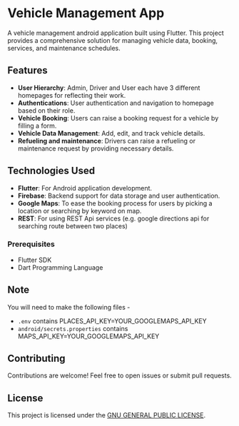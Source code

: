 # Vehicle Management App

A vehicle management android application built using Flutter. This project provides a comprehensive solution for managing vehicle data, booking, services, and maintenance schedules.

## Features

- **User Hierarchy**: Admin, Driver and User each have 3 different homepages for reflecting their work.
- **Authentications**: User authentication and navigation to homepage based on their role.
- **Vehicle Booking**: Users can raise a booking request for a vehicle by filling a form.
- **Vehicle Data Management**: Add, edit, and track vehicle details.
- **Refueling and maintenance**: Drivers can raise a refueling or maintenance request by providing necessary details.

## Technologies Used

- **Flutter**: For Android application development.
- **Firebase**: Backend support for data storage and user authentication.
- **Google Maps**: To ease the booking process for users by picking a location or searching by keyword on map.
- **REST**: For using REST Api services (e.g. google directions api for searching route between two places)

### Prerequisites

- Flutter SDK
- Dart Programming Language

## Note

You will need to make the following files -

- `.env` contains PLACES_API_KEY=YOUR_GOOGLEMAPS_API_KEY
- `android/secrets.properties` contains MAPS_API_KEY=YOUR_GOOGLEMAPS_API_KEY

## Contributing

Contributions are welcome! Feel free to open issues or submit pull requests.

## License

This project is licensed under the [GNU GENERAL PUBLIC LICENSE](LICENSE).
